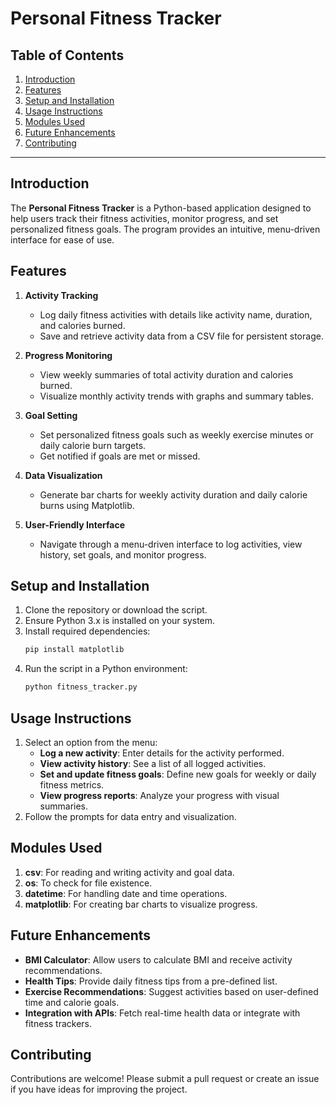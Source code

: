 # Personal Fitness Tracker

## Table of Contents
1. [Introduction](#introduction)
2. [Features](#features)
3. [Setup and Installation](#setup-and-installation)
4. [Usage Instructions](#usage-instructions)
5. [Modules Used](#modules-used)
6. [Future Enhancements](#future-enhancements)
7. [Contributing](#contributing)
---

## Introduction
The **Personal Fitness Tracker** is a Python-based application designed to help users track their fitness activities, monitor progress, and set personalized fitness goals. The program provides an intuitive, menu-driven interface for ease of use.

## Features
1. **Activity Tracking**
   - Log daily fitness activities with details like activity name, duration, and calories burned.
   - Save and retrieve activity data from a CSV file for persistent storage.

2. **Progress Monitoring**
   - View weekly summaries of total activity duration and calories burned.
   - Visualize monthly activity trends with graphs and summary tables.

3. **Goal Setting**
   - Set personalized fitness goals such as weekly exercise minutes or daily calorie burn targets.
   - Get notified if goals are met or missed.

4. **Data Visualization**
   - Generate bar charts for weekly activity duration and daily calorie burns using Matplotlib.

5. **User-Friendly Interface**
   - Navigate through a menu-driven interface to log activities, view history, set goals, and monitor progress.

## Setup and Installation
1. Clone the repository or download the script.
2. Ensure Python 3.x is installed on your system.
3. Install required dependencies:
   ```bash
   pip install matplotlib
   ```
4. Run the script in a Python environment:
   ```bash
   python fitness_tracker.py
   ```

## Usage Instructions
1. Select an option from the menu:
   - **Log a new activity**: Enter details for the activity performed.
   - **View activity history**: See a list of all logged activities.
   - **Set and update fitness goals**: Define new goals for weekly or daily fitness metrics.
   - **View progress reports**: Analyze your progress with visual summaries.
2. Follow the prompts for data entry and visualization.

## Modules Used
1. **csv**: For reading and writing activity and goal data.
2. **os**: To check for file existence.
3. **datetime**: For handling date and time operations.
4. **matplotlib**: For creating bar charts to visualize progress.

## Future Enhancements
- **BMI Calculator**: Allow users to calculate BMI and receive activity recommendations.
- **Health Tips**: Provide daily fitness tips from a pre-defined list.
- **Exercise Recommendations**: Suggest activities based on user-defined time and calorie goals.
- **Integration with APIs**: Fetch real-time health data or integrate with fitness trackers.

## Contributing
Contributions are welcome! Please submit a pull request or create an issue if you have ideas for improving the project.



